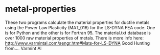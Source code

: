 # metal-properties
These two programs calculate the material properties for ductile metals using the Power Law Plasticity (MAT_018) for the LS-DYNA FEA code.
One is for Python and the other is for Fortran 95. The material.txt database is over 1000 raw material properties of metals.
There is more info here: http://www.varmintal.com/aengr.htm#Mats-for-LS-DYNA
Good Hunting from.... Varmint Al
